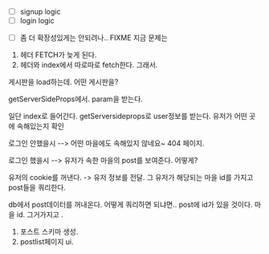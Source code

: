 - [ ] signup logic
- [ ] login logic

* [ ] 좀 더 확장성있게는 안되려나..
      FIXME
      지금 문제는

1. 헤더 FETCH가 늦게 된다.
2. 헤더와 index에서 따로따로 fetch한다. 그래서.

게시판을 load하는데. 어떤 게시판을?

getServerSideProps에서. param을 받는다.

일단 index로 들어간다.
getServersideprops로 user정보를 받는다.
유저가 어떤 곳에 속해있는지 확인

로그인 안했을시 --> 어떤 마을에도 속해있지 않네요~ 404 페이지.

로그인 했을시 --> 유저가 속한 마을의 post를 보여준다. 어떻게?

유저의 cookie를 꺼낸다. -> 유저 정보를 전달.
그 유저가 해당되는 마을 id를 가지고 post들을 쿼리한다.

db에서 post데이터를 꺼내온다. 어떻게 쿼리하면 되냐면..
post에 id가 있을 것이다. 마을 id. 그거가지고 .

1. 포스트 스키마 생성.
2. postlist페이지 ui.
